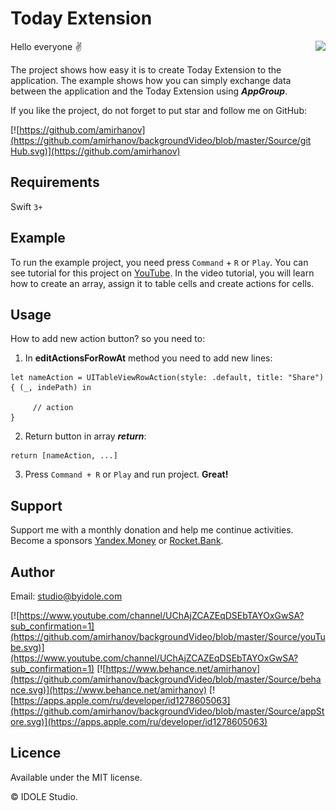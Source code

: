 # Today Extension

<img align="right" src="https://github.com/amirhanov/todayExtension/blob/master/Source/gif.gif" height="250"/>

Hello everyone ✌️ 

The project shows how easy it is to create Today Extension to the application. The example shows how you can simply exchange data between the application and the Today Extension using ***AppGroup***.

If you like the project, do not forget to put star and follow me on GitHub:

[![https://github.com/amirhanov](https://github.com/amirhanov/backgroundVideo/blob/master/Source/gitHub.svg)](https://github.com/amirhanov)

## Requirements

Swift `3+`

## Example

To run the example project, you need press `Command` + `R` or `Play`. You can see tutorial for this project on [YouTube](https://youtu.be/eVBg6xkwGHo). In the video tutorial, you will learn how to create an array, assign it to table cells and create actions for cells.

## Usage

How to add new action button? so you need  to: 

1. In **editActionsForRowAt** method you need to add new lines: 

```
let nameAction = UITableViewRowAction(style: .default, title: "Share") { (_, indePath) in

     // action
}
```

2. Return button in array ***return***:

```
return [nameAction, ...]
```

3. Press `Command + R` or `Play` and run project. **Great!**

## Support

Support me with a monthly donation and help me continue activities. Become a sponsors [Yandex.Money](http://bit.ly/2HivTkw) or [Rocket.Bank](http://bit.ly/2TsB8ov).

## Author

Email: studio@byidole.com

[![https://www.youtube.com/channel/UChAjZCAZEqDSEbTAYOxGwSA?sub_confirmation=1](https://github.com/amirhanov/backgroundVideo/blob/master/Source/youTube.svg)](https://www.youtube.com/channel/UChAjZCAZEqDSEbTAYOxGwSA?sub_confirmation=1) 
[![https://www.behance.net/amirhanov](https://github.com/amirhanov/backgroundVideo/blob/master/Source/behance.svg)](https://www.behance.net/amirhanov)
[![https://apps.apple.com/ru/developer/id1278605063](https://github.com/amirhanov/backgroundVideo/blob/master/Source/appStore.svg)](https://apps.apple.com/ru/developer/id1278605063)

## Licence

Available under the MIT license.

© IDOLE Studio.
